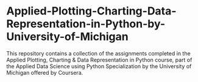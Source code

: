 # Applied-Plotting-Charting-Data-Representation-in-Python-by-University-of-Michigan

This repository contains a collection of the assignments completed in the Applied Plotting, Charting & Data Representation in Python course, part of the Applied Data Science using Python Specialization by the University of Michigan offered by Coursera.
